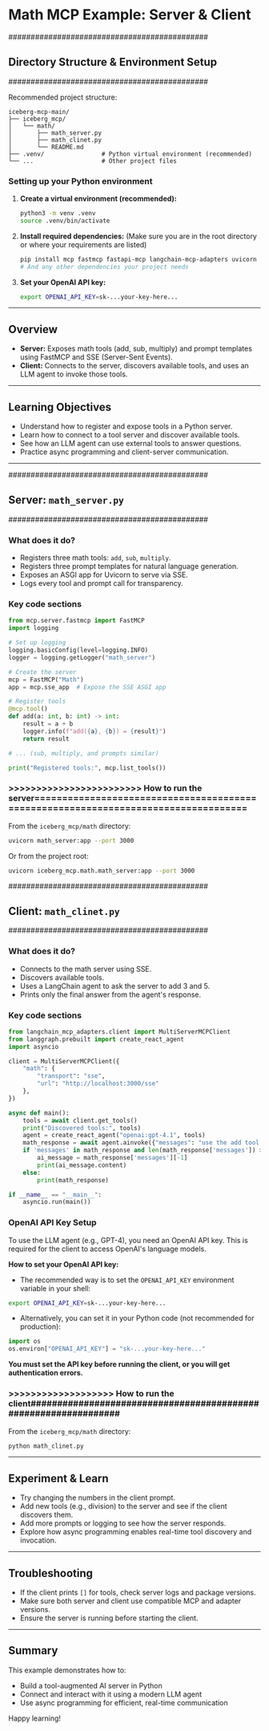 # Math MCP Example: Server & Client

#############################################
## Directory Structure & Environment Setup
#############################################

Recommended project structure:

```
iceberg-mcp-main/
├── iceberg_mcp/
│   └── math/
│       ├── math_server.py
│       ├── math_clinet.py
│       └── README.md
├── .venv/                # Python virtual environment (recommended)
└── ...                   # Other project files
```

### Setting up your Python environment

1. **Create a virtual environment (recommended):**
   ```sh
   python3 -m venv .venv
   source .venv/bin/activate
   ```

2. **Install required dependencies:**
   (Make sure you are in the root directory or where your requirements are listed)
   ```sh
   pip install mcp fastmcp fastapi-mcp langchain-mcp-adapters uvicorn
   # And any other dependencies your project needs
   ```

3. **Set your OpenAI API key:**
   ```sh
   export OPENAI_API_KEY=sk-...your-key-here...
   ```

---

## Overview

- **Server:** Exposes math tools (add, sub, multiply) and prompt templates using FastMCP and SSE (Server-Sent Events).
- **Client:** Connects to the server, discovers available tools, and uses an LLM agent to invoke those tools.

---

## Learning Objectives
- Understand how to register and expose tools in a Python server.
- Learn how to connect to a tool server and discover available tools.
- See how an LLM agent can use external tools to answer questions.
- Practice async programming and client-server communication.

---
#############################################
## Server: `math_server.py`
#############################################



### What does it do?
- Registers three math tools: `add`, `sub`, `multiply`.
- Registers three prompt templates for natural language generation.
- Exposes an ASGI app for Uvicorn to serve via SSE.
- Logs every tool and prompt call for transparency.

### Key code sections
```python
from mcp.server.fastmcp import FastMCP
import logging

# Set up logging
logging.basicConfig(level=logging.INFO)
logger = logging.getLogger("math_server")

# Create the server
mcp = FastMCP("Math")
app = mcp.sse_app  # Expose the SSE ASGI app

# Register tools
@mcp.tool()
def add(a: int, b: int) -> int:
    result = a + b
    logger.info(f"add({a}, {b}) = {result}")
    return result

# ... (sub, multiply, and prompts similar)

print("Registered tools:", mcp.list_tools())
```

###   >>>>>>>>>>>>>>>>>>>>>>>> How to run the server===================================================================================
From the `iceberg_mcp/math` directory:
```sh
uvicorn math_server:app --port 3000
```
Or from the project root:
```sh
uvicorn iceberg_mcp.math.math_server:app --port 3000
```

#############################################

## Client: `math_clinet.py`
#############################################


### What does it do?
- Connects to the math server using SSE.
- Discovers available tools.
- Uses a LangChain agent to ask the server to add 3 and 5.
- Prints only the final answer from the agent's response.

### Key code sections
```python
from langchain_mcp_adapters.client import MultiServerMCPClient
from langgraph.prebuilt import create_react_agent
import asyncio

client = MultiServerMCPClient({
    "math": {
        "transport": "sse",
        "url": "http://localhost:3000/sse"
    },
})

async def main():
    tools = await client.get_tools()
    print("Discovered tools:", tools)
    agent = create_react_agent("openai:gpt-4.1", tools)
    math_response = await agent.ainvoke({"messages": "use the add tool to add 3 and 5"})
    if 'messages' in math_response and len(math_response['messages']) > 1:
        ai_message = math_response['messages'][-1]
        print(ai_message.content)
    else:
        print(math_response)

if __name__ == "__main__":
    asyncio.run(main())
```

### OpenAI API Key Setup #############################################



To use the LLM agent (e.g., GPT-4), you need an OpenAI API key. This is required for the client to access OpenAI's language models.

**How to set your OpenAI API key:**

- The recommended way is to set the `OPENAI_API_KEY` environment variable in your shell:

```sh
export OPENAI_API_KEY=sk-...your-key-here...
```

- Alternatively, you can set it in your Python code (not recommended for production):

```python
import os
os.environ["OPENAI_API_KEY"] = "sk-...your-key-here..."
```

**You must set the API key before running the client, or you will get authentication errors.**

###  >>>>>>>>>>>>>>>>>>> How to run the client################################################################
From the `iceberg_mcp/math` directory:
```sh
python math_clinet.py
```

---

## Experiment & Learn
- Try changing the numbers in the client prompt.
- Add new tools (e.g., division) to the server and see if the client discovers them.
- Add more prompts or logging to see how the server responds.
- Explore how async programming enables real-time tool discovery and invocation.

---

## Troubleshooting
- If the client prints `[]` for tools, check server logs and package versions.
- Make sure both server and client use compatible MCP and adapter versions.
- Ensure the server is running before starting the client.

---

## Summary
This example demonstrates how to:
- Build a tool-augmented AI server in Python
- Connect and interact with it using a modern LLM agent
- Use async programming for efficient, real-time communication

Happy learning! 